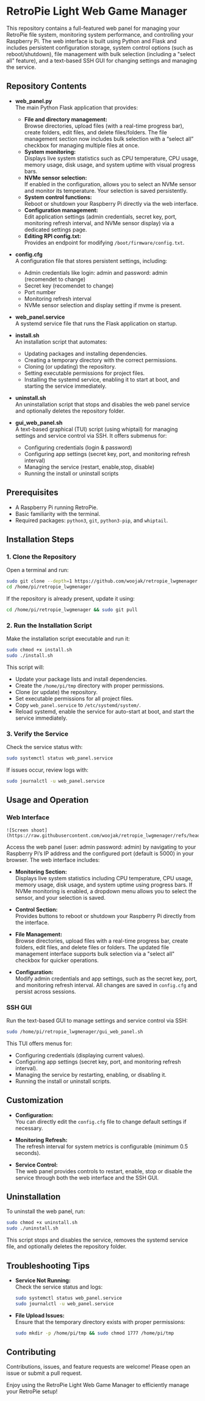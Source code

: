 
# RetroPie Light Web Game Manager

This repository contains a full-featured web panel for managing your RetroPie file system, monitoring system performance, and controlling your Raspberry Pi. The web interface is built using Python and Flask and includes persistent configuration storage, system control options (such as reboot/shutdown), file management with bulk selection (including a "select all" feature), and a text-based SSH GUI for changing settings and managing the service.

## Repository Contents

- **web_panel.py**  
  The main Python Flask application that provides:
  - **File and directory management:**  
    Browse directories, upload files (with a real-time progress bar), create folders, edit files, and delete files/folders. The file management section now includes bulk selection with a “select all” checkbox for managing multiple files at once.
  - **System monitoring:**  
    Displays live system statistics such as CPU temperature, CPU usage, memory usage, disk usage, and system uptime with visual progress bars.
  - **NVMe sensor selection:**  
    If enabled in the configuration, allows you to select an NVMe sensor and monitor its temperature. Your selection is saved persistently.
  - **System control functions:**  
    Reboot or shutdown your Raspberry Pi directly via the web interface.
  - **Configuration management:**  
    Edit application settings (admin credentials, secret key, port, monitoring refresh interval, and NVMe sensor display) via a dedicated settings page.
  - **Editing RPI config.txt:**  
    Provides an endpoint for modifying `/boot/firmware/config.txt`.

- **config.cfg**  
  A configuration file that stores persistent settings, including:
  - Admin credentials like login: admin and password: admin (recomendet to change)
  - Secret key (recomendet to change)
  - Port number
  - Monitoring refresh interval
  - NVMe sensor selection and display setting if mvme is present.

- **web_panel.service**  
  A systemd service file that runs the Flask application on startup.

- **install.sh**  
  An installation script that automates:
  - Updating packages and installing dependencies.
  - Creating a temporary directory with the correct permissions.
  - Cloning (or updating) the repository.
  - Setting executable permissions for project files.
  - Installing the systemd service, enabling it to start at boot, and starting the service immediately.

- **uninstall.sh**  
  An uninstallation script that stops and disables the web panel service and optionally deletes the repository folder.

- **gui_web_panel.sh**  
  A text-based graphical (TUI) script (using whiptail) for managing settings and service control via SSH. It offers submenus for:
  - Configuring credentials (login & password)
  - Configuring app settings (secret key, port, and monitoring refresh interval)
  - Managing the service (restart, enable,stop, disable)
  - Running the install or uninstall scripts

## Prerequisites

- A Raspberry Pi running RetroPie.
- Basic familiarity with the terminal.
- Required packages: `python3`, `git`, `python3-pip`, and `whiptail`.

## Installation Steps

### 1. Clone the Repository

Open a terminal and run:
```bash
sudo git clone --depth=1 https://github.com/woojak/retropie_lwgmenager.git
cd /home/pi/retropie_lwgmenager
```
If the repository is already present, update it using:
```bash
cd /home/pi/retropie_lwgmenager && sudo git pull
```

### 2. Run the Installation Script

Make the installation script executable and run it:
```bash
sudo chmod +x install.sh
sudo ./install.sh
```
This script will:
- Update your package lists and install dependencies.
- Create the `/home/pi/tmp` directory with proper permissions.
- Clone (or update) the repository.
- Set executable permissions for all project files.
- Copy `web_panel.service` to `/etc/systemd/system/`.
- Reload systemd, enable the service for auto-start at boot, and start the service immediately.

### 3. Verify the Service

Check the service status with:
```bash
sudo systemctl status web_panel.service
```
If issues occur, review logs with:
```bash
sudo journalctl -u web_panel.service
```

## Usage and Operation

### Web Interface

```
![Screen shoot](https://raw.githubusercontent.com/woojak/retropie_lwgmenager/refs/heads/main/images/Main.png)
```

Access the web panel (user: admin password: admin) by navigating to your Raspberry Pi’s IP address and the configured port (default is 5000) in your browser. The web interface includes:

- **Monitoring Section:**  
  Displays live system statistics including CPU temperature, CPU usage, memory usage, disk usage, and system uptime using progress bars. If NVMe monitoring is enabled, a dropdown menu allows you to select the sensor, and your selection is saved.

- **Control Section:**  
  Provides buttons to reboot or shutdown your Raspberry Pi directly from the interface.

- **File Management:**  
  Browse directories, upload files with a real-time progress bar, create folders, edit files, and delete files or folders. The updated file management interface supports bulk selection via a "select all" checkbox for quicker operations.

- **Configuration:**  
  Modify admin credentials and app settings, such as the secret key, port, and monitoring refresh interval. All changes are saved in `config.cfg` and persist across sessions.

### SSH GUI

Run the text-based GUI to manage settings and service control via SSH:
```bash
sudo /home/pi/retropie_lwgmenager/gui_web_panel.sh
```
This TUI offers menus for:
- Configuring credentials (displaying current values).
- Configuring app settings (secret key, port, and monitoring refresh interval).
- Managing the service by restarting, enabling, or disabling it.
- Running the install or uninstall scripts.

## Customization

- **Configuration:**  
  You can directly edit the `config.cfg` file to change default settings if necessary.

- **Monitoring Refresh:**  
  The refresh interval for system metrics is configurable (minimum 0.5 seconds).

- **Service Control:**  
  The web panel provides controls to restart, enable, stop or disable the service through both the web interface and the SSH GUI.

## Uninstallation

To uninstall the web panel, run:
```bash
sudo chmod +x uninstall.sh
sudo ./uninstall.sh
```
This script stops and disables the service, removes the systemd service file, and optionally deletes the repository folder.

## Troubleshooting Tips

- **Service Not Running:**  
  Check the service status and logs:
  ```bash
  sudo systemctl status web_panel.service
  sudo journalctl -u web_panel.service
  ```

- **File Upload Issues:**  
  Ensure that the temporary directory exists with proper permissions:
  ```bash
  sudo mkdir -p /home/pi/tmp && sudo chmod 1777 /home/pi/tmp
  ```

## Contributing

Contributions, issues, and feature requests are welcome! Please open an issue or submit a pull request.





Enjoy using the RetroPie Light Web Game Manager to efficiently manage your RetroPie setup!


